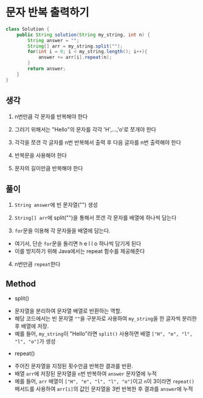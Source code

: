 # 문자 반복 출력하기

```java
class Solution {
    public String solution(String my_string, int n) {
        String answer = "";
        String[] arr = my_string.split("");
        for(int i = 0; i < my_string.length(); i++){
            answer += arr[i].repeat(n);
        }
        return answer;
    }
}
```

## 생각
1. n번만큼 각 문자를 반복해야 한다

2. 그러기 위해서는 "Hello"의 문자를 각각 'H',…,'o'로 쪼개야 한다

3. 각각을 쪼갠 각 글자를 n번 반복해서 출력 후 다음 글자를 n번 출력해야 한다

4. 반복문을 사용해야 한다 

5. 문자의 길이만큼 반복해야 한다

## 풀이

1. `String answer`에 빈 문자열("") 생성 

2. `String[] arr`에 split("")을 통해서 쪼갠 각 문자를 배열에 하나씩 담는다

3. `for`문을 이용해 각 문자들을 배열에 담는다. 
- 여기서, 단순 `for`문을 돌리면 h e l l o 하나씩 담기게 된다 
- 이를 방지하기 위해 Java에서는 repeat 함수를 제공해준다 

4. n번만큼 `repeat`한다 

## Method
* split() 
-  문자열을 분리하여 문자열 배열로 반환하는 역할. 
-  해당 코드에서는 빈 문자열 `""`을 구분자로 사용하여 `my_string`을 한 글자씩 분리한 후 배열에 저장.
-  예를 들어, `my_string`이 "Hello"라면 `split()` 사용하면 배열 `["H", "e", "l", "l", "o"]`가 생성

* repeat()
- 주어진 문자열을 지정된 횟수만큼 반복한 결과를 반환.
- 배열 `arr`에 저장된 문자열을 `n`번 반복하여 `answer` 문자열에 누적
- 예를 들어, `arr` 배열이 `["H", "e", "l", "l", "o"]`이고 `n`이 3이라면 `repeat()` 메서드를 사용하여 `arr[i]`의 값인 문자열을 3번 반복한 후 결과를 `answer`에 누적